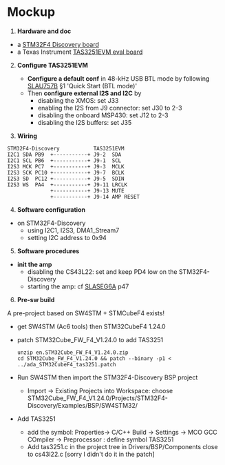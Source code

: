 # Mockup

1. **Hardware and doc**
  - a [STM32F4 Discovery board](https://www.st.com/en/)
  - a Texas Instrument [TAS3251EVM eval board](http://www.ti.com/tool/TAS3251EVM)

2. **Configure TAS3251EVM**
    - **Configure a default conf** in 48-kHz USB BTL mode by following [SLAU757B](slau757b.pdf) §1 'Quick Start (BTL mode)'
    - Then **configure external I2S and I2C** by
        - disabling the XMOS: set J33
        - enabling the I2S from J9 connector: set J30 to 2-3
        - disabling the onboard MSP430: set J12 to 2-3
        - disabling the I2S buffers: set J35

3. **Wiring**

```
STM32F4-Discovery           TAS3251EVM
I2C1 SDA PB9  +-----------+ J9-2  SDA
I2C1 SCL PB6  +-----------+ J9-1  SCL
I2S3 MCK PC7  +-----------+ J9-3  MCLK
I2S3 SCK PC10 +-----------+ J9-7  BCLK
I2S3 SD  PC12 +-----------+ J9-5  SDIN
I2S3 WS  PA4  +-----------+ J9-11 LRCLK
              +-----------+ J9-13 MUTE
              +-----------+ J9-14 AMP RESET
```

4. **Software configuration**
  - on STM32F4-Discovery
    - using I2C1, I2S3, DMA1_Stream7
    - setting I2C address to 0x94

5. **Software procedures**
  - **init the amp**
    - disabling the CS43L22: set and keep PD4 low on the STM32F4-Discovery
    - starting the amp: cf [SLASEG6A](tas3251.pdf) p47

6. **Pre-sw build**

  A pre-project based on SW4STM + STMCubeF4 exists!

  - get SW4STM (Ac6 tools) then STM32CubeF4 1.24.0

  - patch STM32Cube_FW_F4_V1.24.0 to add TAS3251

    ```
    unzip en.STM32Cube_FW_F4_V1.24.0.zip
    cd STM32Cube_FW_F4_V1.24.0 && patch --binary -p1 < ../ada_STM32CubeF4_tas3251.patch
    ```

  - Run SW4STM then import the STM32F4-Discovery BSP project
      - Import -> Existing Projects into Workspace: choose STM32Cube_FW_F4_V1.24.0/Projects/STM32F4-Discovery/Examples/BSP/SW4STM32/
  - Add TAS3251
    - add the symbol: Properties-> C/C++ Build -> Settings -> MCO GCC COmpiler -> Preprocessor : define symbol TAS3251
    - Add tas3251.c in the project tree in Drivers/BSP/Components close to cs43l22.c [sorry I didn't do it in the patch]
